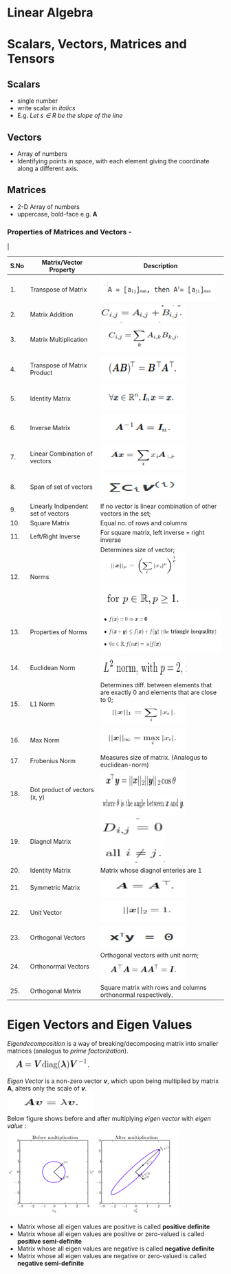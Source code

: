 # Linear Algebra

# Scalars, Vectors, Matrices and Tensors

## Scalars
* single number 
* write scalar in *italics*
* E.g. *Let s ∈ R be the slope of the line*

## Vectors 
* Array of numbers
* Identifying points in space, with each element giving the coordinate along a different axis.

## Matrices
* 2-D Array of numbers
* uppercase, bold-face e.g. **A**

### Properties of Matrices and Vectors -

|

| S.No | Matrix/Vector Property                     | Description                                                                           |
|------|-------------------------------------|---------------------------------------------------------------------------------------|
| 1.   | Transpose of Matrix                 |<img src="images/transpose.png" width="270" height="60" >                                                                                       |
| 2.   | Matrix Addition                     |<img src="images/Selection_096.png" width="200" height="40" >                                                                                       |
| 3.   | Matrix Multiplication               |<img src="images/Selection_097.png" width="200" height="60" >                                                                                       |
| 4.   | Transpose of Matrix Product         |<img src="images/Selection_098.png" width="200" height="60" >                                                                                       |
| 5.   | Identity Matrix                     |<img src="images/identity_matrix.png" width="200" height="60" >                                                                                       |
| 6.   | Inverse Matrix                      |<img src="images/inverse_matrix.png" width="200" height="60" >                                                                                       |
| 7.   | Linear Combination of vectors       |<img src="images/linear_combination'.png" width="200" height="60" >                                                                                       |
| 8.   | Span of set of vectors              |<img src="images/span.png" width="200" height="60" >                                                                                       |
| 9.   | Linearly Indipendent set of vectors | If no vector is linear combination of other vectors in the set;                        |
| 10.  | Square Matrix                       | Equal no. of rows and columns                                         |
| 11.  | Left/Right Inverse                  | For square matrix, left inverse = right inverse                                       |
| 12.  | Norms                               | Determines size of vector;<br><img src="images/norms.png" width="200" height="60" ><img src="images/normas_2.png" width="200" height="60" >                                                             |
| 13.  | Properties of Norms                 |<img src="images/properties_of_norm.png" width="300" height="100" >                                                                                       |
| 14.  | Euclidean Norm                      |<img src="images/euclidean_norm.png" width="200" height="50" >                                                                                       |
| 15.  | L1 Norm                             | Determines diff. between elements that are exactly 0 and elements that are close to 0;<br><img src="images/l1_norm.png" width="200" height="50" > |
| 16.  | Max Norm                            |<img src="images/max_norm.png" width="200" height="50" >                                                                                       |
| 17.  | Frobenius Norm                      | Measures size of matrix. (Analogus to euclidean-norm)                                 |
| 18.  | Dot product of vectors (x, y)       |<img src="images/dot_product.png" width="200" height="50" ><img src="images/dot_prod_@.png" width="200" height="50" >                                                                                       |
| 19.  | Diagnol Matrix                      |<img src="images/diagnol_matrix.png" width="150" height="50" ><img src="images/diag_matrix_2.png" width="150" height="50" >                                                                                       |
| 20.  | Identity Matrix                     | Matrix whose diagnol enteries are 1                                                   |
| 21.  | Symmetric Matrix                    |<img src="images/symmetric_matrix.png" width="200" height="50" >                                                                                       |
| 22.  | Unit Vector                         |<img src="images/unit_vector.png" width="200" height="50" >                                                                                       |
| 23.  | Orthogonal Vectors                  |<img src="images/orthogonal_matrix.png" width="200" height="50" >                                                                                       |
| 24.  | Orthonormal Vectors                 | Orthogonal vectors with unit norm;<br><img src="images/orthonormal_matrix.png" width="200" height="50" >                                                     |
| 25.  | Orthogonal Matrix                   | Square matrix with rows and columns orthonormal respectively.                         |


# Eigen Vectors and Eigen Values
*Eigendecomposition* is a way of breaking/decomposing matrix into smaller matrices (analogus to *prime factorization*).<br>
<img src="images/eigen_decompost.png" width="200" height="50" ><br>
*Eigen Vector* is a non-zero vector ***v***, which upon being multiplied by matrix **A**, alters only the scale of ***v***.<br>
<img src="images/eigen_vector.png" width="200" height="50" ><br>
Below figure shows before and after multiplying *eigen vector* with *eigen value* :<br>
<img src="images/before_after_ev.png" width="400" height="200" ><br>


* Matrix whose all eigen values are positive is called **positive definite**
* Matrix whose all eigen values are positive or zero-valued is called **positive semi-definite**
* Matrix whose all eigen values are negative is called **negative definite**
* Matrix whose all eigen values are negative or zero-valued is called **negative semi-definite**
